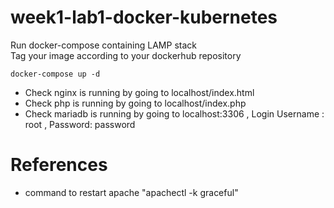 # week1-lab1-docker-kubernetes

Run docker-compose containing LAMP stack </br>
Tag your image according to your dockerhub repository

```shell
docker-compose up -d
```

* Check nginx is running by going to localhost/index.html
* Check php is running by going to localhost/index.php
* Check mariadb is running by going to localhost:3306 , Login Username : root , Password: password

# References
* command to restart apache "apachectl -k graceful"
